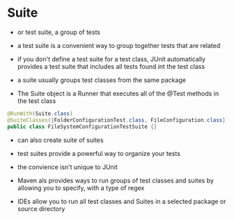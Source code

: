 # Suite

- or test suite, a group of tests

- a test suite is a convenient way to group together tests that are related

- if you don't define a test suite for a test class, JUnit automatically
  provides a test suite that includes all tests found int the test class

- a suite usually groups test classes from the same package

- The Suite object is a Runner that executes all of the @Test methods in the test class

```java
@RunWith(Suite.class)
@SuiteClasses({FolderConfigurationTest.class, FileConfiguration.class})
public class FileSystemConfigurationTestSuite {}
```

- can also create suite of suites

- test suites provide a powerful way to organize your tests

- the convience isn't unique to JUnit

- Maven als provides ways to run groups of test classes and suites by allowing
  you to specify, with a type of regex

- IDEs allow you to run all test classes and Suites in a selected package or source directory
